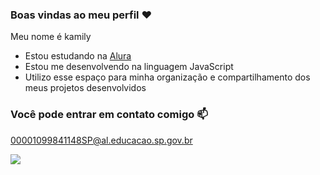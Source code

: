 ### Boas vindas ao meu perfil ❤️

Meu nome é kamily
- Estou estudando na [Alura](https://www.alura.com.br)
- Estou me desenvolvendo na linguagem JavaScript
- Utilizo esse espaço para minha organização e compartilhamento dos meus projetos desenvolvidos

### Você pode entrar em contato comigo 📫

00001099841148SP@al.educacao.sp.gov.br


![](https://media1.tenor.com/m/lO2ML1EQxZkAAAAC/garfield-lazy.gif)
